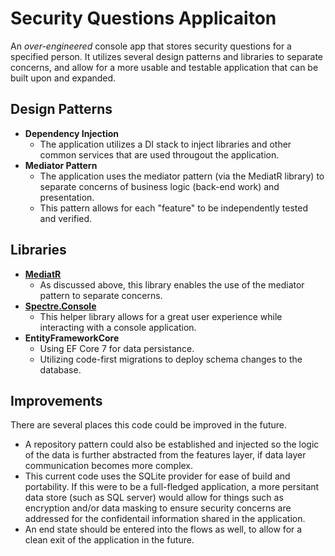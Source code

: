 # Security Questions Applicaiton
An *over-engineered* console app that stores security questions for a specified person.  It utilizes
several design patterns and libraries to separate concerns, and allow for a more usable and testable
application that can be built upon and expanded.

## Design Patterns
- **Dependency Injection**
	- The application utilizes a DI stack to inject libraries and other common services that are used
	througout the application.
- **Mediator Pattern**
	- The application uses the mediator pattern (via the MediatR library) to separate concerns of
	business logic (back-end work) and presentation.
	- This pattern allows for each "feature" to be independently tested and verified.

## Libraries
- **[MediatR](https://github.com/jbogard/MediatR)**
	- As discussed above, this library enables the use of the mediator pattern to separate concerns.
- **[Spectre.Console](https://github.com/spectreconsole/spectre.console)**
	- This helper library allows for a great user experience while interacting with a console
	application.
- **EntityFrameworkCore**
	- Using EF Core 7 for data persistance.
	- Utilizing code-first migrations to deploy schema changes to the database.


## Improvements
There are several places this code could be improved in the future.
- A repository pattern could also be established and injected so the logic of the data is further
abstracted from the features layer, if data layer communication becomes more complex.
- This current code uses the SQLite provider for ease of build and portability.  If this were to be
a full-fledged application, a more persitant data store (such as SQL server) would allow for things such
as encryption and/or data masking to ensure security concerns are addressed for the confidentail
information shared in the application.
- An end state should be entered into the flows as well, to allow for a clean exit of the application
in the future.
